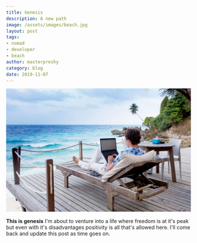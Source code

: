 ```yaml
---
title: Genesis
description: A new path
image: /assets/images/beach.jpg
layout: post
tags:
- nomad
- developer
- beach
author: masterpreshy
category: blog
date: 2019-11-07
---
```


![Programmer at the beach.](../assets/images/beach.jpg)

**This is genesis**
I'm about to venture into a life where freedom is at it's peak but even with it's disadvantages positivity is all that's allowed here. I'll come back and update this post as time goes on.